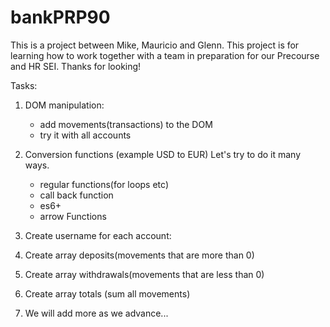 # bankPRP90

This is a project between Mike, Mauricio and Glenn.
This project is for learning how to work together with a team in preparation for our Precourse and HR SEI.
Thanks for looking!

Tasks:

1. DOM manipulation: 
    - add movements(transactions) to the DOM  
    - try it with all accounts 

2. Conversion functions (example USD to EUR)
    Let's try to do it many ways.
    - regular functions(for loops etc)
    - call back function
    - es6+
    - arrow Functions

3. Create username for each account:
    <!-- -const account2 = {
    owner: 'Glenmore Vinoya',
    movements: [5000, 3400, -150, -790, -3210, -1000, 8500, -30],
    interestRate: 1.5,
    pin: 2222,
    username: 'gv' //example +++======>>> create for all accounts
    }; -->

4. Create array deposits(movements that are more than 0)

5. Create array withdrawals(movements that are less than 0)

6. Create array totals (sum all movements)

7. We will add more as we advance...